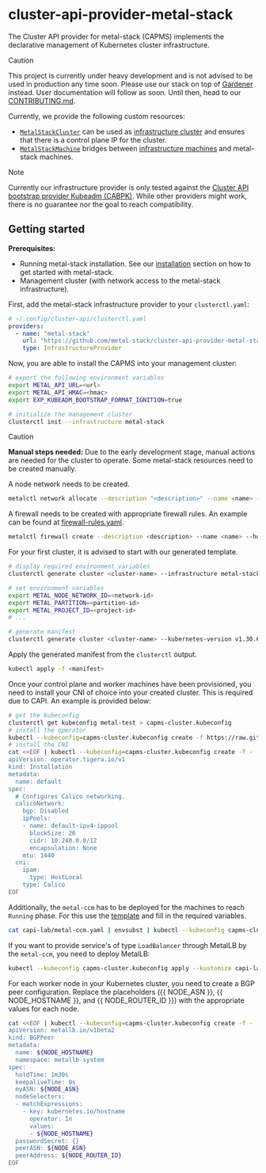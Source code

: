 # cluster-api-provider-metal-stack

The Cluster API provider for metal-stack (CAPMS) implements the declarative management of Kubernetes cluster infrastructure.

> [!CAUTION]
> This project is currently under heavy development and is not advised to be used in production any time soon.
> Please use our stack on top of [Gardener](https://docs.metal-stack.io/stable/installation/deployment/#Gardener-with-metal-stack) instead.
> User documentation will follow as soon. Until then, head to our [CONTRIBUTING.md](/CONTRIBUTING.md).

Currently, we provide the following custom resources:

- [`MetalStackCluster`](./api/v1alpha1/metalstackcluster_types.go) can be used as [infrastructure cluster](https://cluster-api.sigs.k8s.io/developer/providers/contracts/infra-cluster) and ensures that there is a control plane IP for the cluster.
- [`MetalStackMachine`](./api/v1alpha1/metalstackmachine_types.go) bridges between [infrastructure machines](https://cluster-api.sigs.k8s.io/developer/providers/contracts/infra-machine) and metal-stack machines.

> [!note]
> Currently our infrastructure provider is only tested against the [Cluster API bootstrap provider Kubeadm (CABPK)](https://cluster-api.sigs.k8s.io/tasks/bootstrap/kubeadm-bootstrap/index.html?highlight=kubeadm#cluster-api-bootstrap-provider-kubeadm).
> While other providers might work, there is no guarantee nor the goal to reach compatibility.

## Getting started

**Prerequisites:**

- Running metal-stack installation. See our [installation](https://docs.metal-stack.io/stable/installation/deployment/) section on how to get started with metal-stack. 
- Management cluster (with network access to the metal-stack infrastructure).

First, add the metal-stack infrastructure provider to your `clusterctl.yaml`:

```yaml
# ~/.config/cluster-api/clusterctl.yaml
providers:
  - name: "metal-stack"
    url: "https://github.com/metal-stack/cluster-api-provider-metal-stack/releases/latest/download/infrastructure-components.yaml"
    type: InfrastructureProvider
```

Now, you are able to install the CAPMS into your management cluster:

```bash
# export the following environment variables
export METAL_API_URL=<url>
export METAL_API_HMAC=<hmac>
export EXP_KUBEADM_BOOTSTRAP_FORMAT_IGNITION=true

# initialize the management cluster
clusterctl init --infrastructure metal-stack
```

> [!CAUTION]
> **Manual steps needed:**
> Due to the early development stage, manual actions are needed for the cluster to operate. Some metal-stack resources need to be created manually.

A node network needs to be created.
```bash
metalctl network allocate --description "<description>" --name <name> --project <project-id> --partition <partition>
```

A firewall needs to be created with appropriate firewall rules. An example can be found at [firewall-rules.yaml](capi-lab/firewall-rules.yaml).
```bash
metalctl firewall create --description <description> --name <name> --hostname <hostname> --project <project-id> --partition <partition> --image <image> --size <size> --firewall-rules-file=<rules.yaml> --networks internet,$(metalctl network list --name <name> -o template --template '{{ .id }}')
```

For your first cluster, it is advised to start with our generated template.

```bash
# display required environment variables
clusterctl generate cluster <cluster-name> --infrastructure metal-stack --list-variables

# set environment variables
export METAL_NODE_NETWORK_ID=<network-id>
export METAL_PARTITION=<partition-id>
export METAL_PROJECT_ID=<project-id>
# ...

# generate manifest
clusterctl generate cluster <cluster-name> --kubernetes-version v1.30.6 --infrastructure metal-stack
```

Apply the generated manifest from the `clusterctl` output.

```bash
kubectl apply -f <manifest>
```

Once your control plane and worker machines have been provisioned, you need to install your CNI of choice into your created cluster. This is required due to CAPI. An example is provided below: 

```bash
# get the kubeconfig
clusterctl get kubeconfig metal-test > capms-cluster.kubeconfig
# install the operator
kubectl --kubeconfig=capms-cluster.kubeconfig create -f https://raw.githubusercontent.com/projectcalico/calico/v3.28.2/manifests/tigera-operator.yaml
# install the CNI
cat <<EOF | kubectl --kubeconfig=capms-cluster.kubeconfig create -f -
apiVersion: operator.tigera.io/v1
kind: Installation
metadata:
  name: default
spec:
  # Configures Calico networking.
  calicoNetwork:
    bgp: Disabled
    ipPools:
    - name: default-ipv4-ippool
      blockSize: 26
      cidr: 10.240.0.0/12
      encapsulation: None
    mtu: 1440
  cni:
    ipam:
      type: HostLocal
    type: Calico
EOF
```

Additionally, the `metal-ccm` has to be deployed for the machines to reach `Running` phase. For this use the [template](capi-lab/metal-ccm.yaml) and fill in the required variables.

```bash
cat capi-lab/metal-ccm.yaml | envsubst | kubectl --kubeconfig capms-cluster.kubeconfig apply -f -
```

If you want to provide service's of type `LoadBalancer` through MetalLB by the `metal-ccm`, you need to deploy MetalLB:

```bash
kubectl --kubeconfig capms-cluster.kubeconfig apply --kustomize capi-lab/metallb
```

For each worker node in your Kubernetes cluster, you need to create a BGP peer configuration. Replace the placeholders ({{
NODE_ASN }}, {{ NODE_HOSTNAME }}, and {{ NODE_ROUTER_ID }}) with the appropriate values for each node.

```bash
cat <<EOF | kubectl --kubeconfig=capms-cluster.kubeconfig create -f -
apiVersion: metallb.io/v1beta2
kind: BGPPeer
metadata:
  name: ${NODE_HOSTNAME}
  namespace: metallb-system
spec:
  holdTime: 1m30s
  keepaliveTime: 0s
  myASN: ${NODE_ASN}
  nodeSelectors:
  - matchExpressions:
    - key: kubernetes.io/hostname
      operator: In
      values:
      - ${NODE_HOSTNAME}
  passwordSecret: {}
  peerASN: ${NODE_ASN}
  peerAddress: ${NODE_ROUTER_ID}
EOF
```